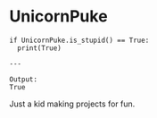 # UnicornPuke

```
if UnicornPuke.is_stupid() == True:
  print(True)

---

Output:
True
```

Just a kid making projects for fun.

